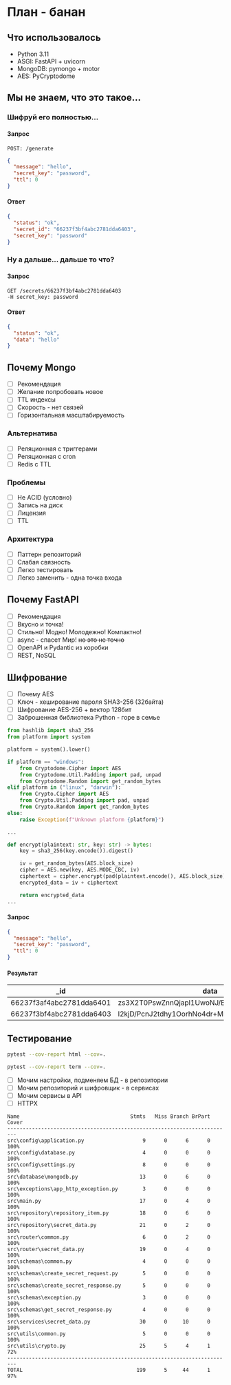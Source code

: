 # План - банан

## Что использовалось

- Python 3.11
- ASGI: FastAPI + uvicorn
- MongoDB: pymongo + motor
- AES: PyCryptodome

## Мы не знаем, что это такое...

### Шифруй его полностью...
#### Запрос

`POST: /generate`
```json
{
  "message": "hello",
  "secret_key": "password",
  "ttl": 0
}
```

#### Ответ

```json
{
  "status": "ok",
  "secret_id": "66237f3bf4abc2781dda6403",
  "secret_key": "password"
}
```

### Ну а дальше... дальше то что?

#### Запрос
```
GET /secrets/66237f3bf4abc2781dda6403
-H secret_key: password
```

#### Ответ
```json
{
  "status": "ok",
  "data": "hello"
}
```

## Почему Mongo

- [ ] Рекомендация
- [ ] Желание попробовать новое
- [ ] TTL индексы
- [ ] Скорость - нет связей
- [ ] Горизонтальная масштабируемость

### Альтернатива

- [ ] Реляционная с триггерами
- [ ] Реляционная с cron
- [ ] Redis с TTL

### Проблемы

- [ ] Не ACID (условно)
- [ ] Запись на диск
- [ ] Лицензия
- [ ] TTL

### Архитектура

- [ ] Паттерн репозиторий
- [ ] Слабая связность
- [ ] Легко тестировать
- [ ] Легко заменить - одна точка входа

## Почему FastAPI

- [ ] Рекомендация
- [ ] Вкусно и точка!
- [ ] Стильно! Модно! Молодежно! Компактно!
- [ ] async - спасет Мир! ~~но это не точно~~
- [ ] OpenAPI и Pydantic из коробки
- [ ] REST, NoSQL

## Шифрование

- [ ] Почему AES
- [ ] Ключ - хеширование пароля SHA3-256 (32байта)
- [ ] Шифрование AES-256 + вектор 128бит
- [ ] Заброшенная библиотека Python - горе в семье

```python
from hashlib import sha3_256
from platform import system

platform = system().lower()

if platform == "windows":
    from Cryptodome.Cipher import AES
    from Cryptodome.Util.Padding import pad, unpad
    from Cryptodome.Random import get_random_bytes
elif platform in ("linux", "darwin"):
    from Crypto.Cipher import AES
    from Crypto.Util.Padding import pad, unpad
    from Crypto.Random import get_random_bytes
else:
    raise Exception(f"Unknown platform {platform}")

...

def encrypt(plaintext: str, key: str) -> bytes:
    key = sha3_256(key.encode()).digest()

    iv = get_random_bytes(AES.block_size)
    cipher = AES.new(key, AES.MODE_CBC, iv)
    ciphertext = cipher.encrypt(pad(plaintext.encode(), AES.block_size))
    encrypted_data = iv + ciphertext

    return encrypted_data
...
```

#### Запрос

```json
{
  "message": "hello",
  "secret_key": "password",
  "ttl": 0
}
```

#### Результат

 _id                      | data                                         
--------------------------|----------------------------------------------
 66237f3af4abc2781dda6401 | zs3X2T0PswZnnQjapl1UwoNJ/EqU+ZyinVeK/ZTNuWU= 
 66237f3bf4abc2781dda6403 | l2kjD/PcnJ2tdhy1OorhNo4dr+Ma1FIoCAgtRogvIGU= 

## Тестирование

```sh
pytest --cov-report html --cov=.
```

```sh
pytest --cov-report term --cov=.
```

- [ ] Мочим настройки, подменяем БД - в репозитории
- [ ] Мочим репозиторий и шифровщик - в сервисах
- [ ] Мочим сервисы в API
- [ ] HTTPX

```
Name                                    Stmts   Miss Branch BrPart  Cover
-------------------------------------------------------------------------
src\config\application.py                   9      0      6      0   100%
src\config\database.py                      4      0      0      0   100%
src\config\settings.py                      8      0      0      0   100%
src\database\mongodb.py                    13      0      6      0   100%
src\exceptions\app_http_exception.py        3      0      0      0   100%
src\main.py                                17      0      4      0   100%
src\repository\repository_item.py          18      0      6      0   100%
src\repository\secret_data.py              21      0      2      0   100%
src\router\common.py                        6      0      2      0   100%
src\router\secret_data.py                  19      0      4      0   100%
src\schemas\common.py                       4      0      0      0   100%
src\schemas\create_secret_request.py        5      0      0      0   100%
src\schemas\create_secret_response.py       5      0      0      0   100%
src\schemas\exception.py                    3      0      0      0   100%
src\schemas\get_secret_response.py          4      0      0      0   100%
src\services\secret_data.py                30      0     10      0   100%
src\utils\common.py                         5      0      0      0   100%
src\utils\crypto.py                        25      5      4      1    72%
-------------------------------------------------------------------------
TOTAL                                     199      5     44      1    97%

```
